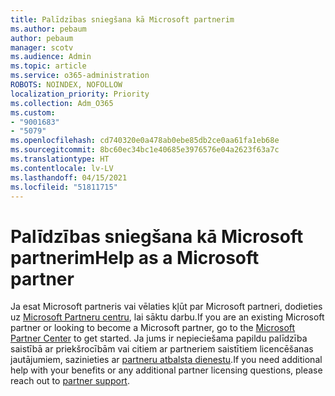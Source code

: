 ```yaml
---
title: Palīdzības sniegšana kā Microsoft partnerim
ms.author: pebaum
author: pebaum
manager: scotv
ms.audience: Admin
ms.topic: article
ms.service: o365-administration
ROBOTS: NOINDEX, NOFOLLOW
localization_priority: Priority
ms.collection: Adm_O365
ms.custom:
- "9001683"
- "5079"
ms.openlocfilehash: cd740320e0a478ab0ebe85db2ce0aa61fa1eb68e
ms.sourcegitcommit: 8bc60ec34bc1e40685e3976576e04a2623f63a7c
ms.translationtype: HT
ms.contentlocale: lv-LV
ms.lasthandoff: 04/15/2021
ms.locfileid: "51811715"
---
```

# <a name="help-as-a-microsoft-partner"></a><span data-ttu-id="fcc53-102">Palīdzības sniegšana kā Microsoft partnerim</span><span class="sxs-lookup"><span data-stu-id="fcc53-102">Help as a Microsoft partner</span></span>

<span data-ttu-id="fcc53-103">Ja esat Microsoft partneris vai vēlaties kļūt par Microsoft partneri, dodieties uz [Microsoft Partneru centru](https://support.microsoft.com/help/4499930/partner-center-overview), lai sāktu darbu.</span><span class="sxs-lookup"><span data-stu-id="fcc53-103">If you are an existing Microsoft partner or looking to become a Microsoft partner, go to the [Microsoft Partner Center](https://support.microsoft.com/help/4499930/partner-center-overview) to get started.</span></span> <span data-ttu-id="fcc53-104">Ja jums ir nepieciešama papildu palīdzība saistībā ar priekšrocībām vai citiem ar partneriem saistītiem licencēšanas jautājumiem, sazinieties ar [partneru atbalsta dienestu](https://aka.ms/partnersupport).</span><span class="sxs-lookup"><span data-stu-id="fcc53-104">If you need additional help with your benefits or any additional partner licensing questions, please reach out to [partner support](https://aka.ms/partnersupport).</span></span>
